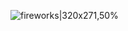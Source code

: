 ![fireworks|320x271,50%](https://media4.giphy.com/media/26tOZ42Mg6pbTUPHW/giphy.gif?cid=6c09b952m4y5lgaa2jrkvpagwwnuettdfyrbz639hcszpccf&ep=v1_gifs_search&rid=giphy.gif&ct=g)
